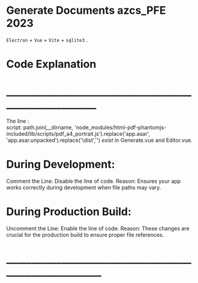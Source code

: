 # Generate Documents azcs_PFE 2023

`Electron` + `Vue` + `Vite` + `sqlite3` .

# Code Explanation
# _______________________________________________________
The line :  
script: 
path.join(__dirname, 'node_modules/html-pdf-phantomjs-included/lib/scripts/pdf_a4_portrait.js').replace('app.asar', 'app.asar.unpacked').replace('\dist','') _*exist*_ in Generate.vue and Editor.vue.

# During Development:
Comment the Line: Disable the line of code.
Reason: Ensures your app works correctly during development when file paths may vary.

# During Production Build:
Uncomment the Line: Enable the line of code.
Reason: These changes are crucial for the production build to ensure proper file references.
# ________________________________________________________